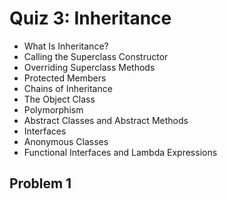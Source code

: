 <style type="text/css">ol { list-style-type: upper-alpha; }</style>

# Quiz 3: Inheritance

- What Is Inheritance?
- Calling the Superclass Constructor
- Overriding Superclass Methods
- Protected Members
- Chains of Inheritance
- The Object Class
- Polymorphism
- Abstract Classes and Abstract Methods
- Interfaces
- Anonymous Classes
- Functional Interfaces and Lambda Expressions

## Problem 1
